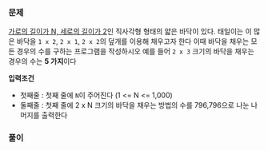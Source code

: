 ### 문제
<u>가로의 길이가 N, 세로의 길이가 2</u>인 직사각형 형태의 얇은 바닥이 있다. 
태일이는 이 많은 바닥을 `1 x 2`, `2 x 1`, `2 x 2`의 덮개를 이용해 채우고자 한다
이때 바닥을 채우는 모든 경우의 수를 구하는 프로그램을 작성하시오
예를 들어 `2 x 3` 크기의 바닥을 채우는 경우의 수는 **5 가지**이다

**입력조건**
- 첫째줄 : 첫째 줄에 `N`이 주어진다 (1 <= N <= 1,000)
- 둘째줄 : 첫째 줄에 2 x N 크기의 바닥을 채우는 방법의 수를 796,796으로 나눈 나머지를 출력한다

### 풀이
```java

```